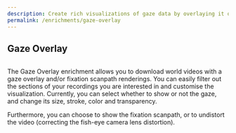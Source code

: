 ```yaml
---
description: Create rich visualizations of gaze data by overlaying it onto scene video.
permalink: /enrichments/gaze-overlay
---
```

## Gaze Overlay
<div class="pb-4" style="display:flex;justify-content:center;">
  <v-img
    :src="require('../media/invisible/explainers/gaze_overlay_header.png')"
    max-width=100%
  >
  </v-img>
</div>

The Gaze Overlay enrichment allows you to download world videos with a gaze overlay and/or fixation scanpath renderings. You can easily filter out the sections of your recordings you are interested in and customise the visualization. Currently, you can select whether to show or not the gaze, and change its size, stroke, color and transparency. 

Furthermore, you can choose to show the fixation scanpath, or to undistort the video (correcting the fish-eye camera lens distortion).

